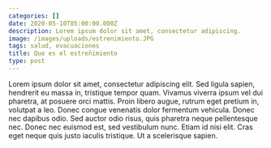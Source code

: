 ```yaml
---
categories: []
date: 2020-05-10T05:00:00.000Z
description: Lorem ipsum dolor sit amet, consectetur adipiscing.
image: /images/uploads/estrenimiento.JPG
tags: salud, evacuaciones
title: Que es el estreñimiento
type: post
---
```

Lorem ipsum dolor sit amet, consectetur adipiscing elit. Sed ligula sapien, hendrerit eu massa in, tristique tempor quam. Vivamus viverra ipsum vel dui pharetra, at posuere orci mattis. Proin libero augue, rutrum eget pretium in, volutpat a leo. Donec congue venenatis dolor fermentum vehicula. Donec nec dapibus odio. Sed auctor odio risus, quis pharetra neque pellentesque nec. Donec nec euismod est, sed vestibulum nunc. Etiam id nisi elit. Cras eget neque quis justo iaculis tristique. Ut a scelerisque sapien.